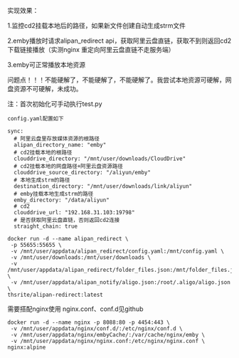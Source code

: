 实现效果：

1.监控cd2挂载本地后的路径，如果新文件创建自动生成strm文件

2.emby播放时请求alipan_redirect api，获取阿里云盘直链，获取不到则返回cd2下载链接播放（实测nginx 重定向阿里云盘直链不走服务端）

3.emby可正常播放本地资源

问题点！！！不能硬解了，不能硬解了，不能硬解了。我尝试本地资源可硬解，网盘资源不可硬解，未成功。

注：首次初始化可手动执行test.py

```
config.yaml配置如下

sync:
  # 阿里云盘里存放媒体资源的根路径
  alipan_directory_name: "emby"
  # cd2挂载本地的根路径
  clouddrive_directory: "/mnt/user/downloads/CloudDrive"
  # cd2挂载本地的网盘路径+阿里云盘资源路径
  clouddrive_source_directory: "/aliyun/emby"
  # 本地生成strm的路径
  destination_directory: "/mnt/user/downloads/link/aliyun"
  # emby挂载本地生成strm的路径
  emby_directory: "/data/aliyun"
  # cd2
  clouddrive_url: "192.168.31.103:19798"
  # 是否获取阿里云盘直链，否则返回cd2连接
  straight_chain: true
```

```
docker run -d --name alipan_redirect \
 -p 55655:55655 \
 -v /mnt/user/appdata/alipan_redirect/config.yaml:/mnt/config.yaml \
 -v /mnt/user/downloads:/mnt/user/downloads \
 -v /mnt/user/appdata/alipan_redirect/folder_files.json:/mnt/folder_files.json \
 -v /mnt/user/appdata/alipan_notify/aligo.json:/root/.aligo/aligo.json \
thsrite/alipan-redirect:latest
```
需要搭配nginx使用  nginx.conf、conf.d见github

```
docker run -d --name nginx -p 8088:80 -p 4454:443 \
 -v /mnt/user/appdata/nginx/conf.d/:/etc/nginx/conf.d \
 -v /mnt/user/appdata/nginx/embyCache/:/var/cache/nginx/emby \
 -v /mnt/user/appdata/nginx/nginx.conf:/etc/nginx/nginx.conf \
nginx:alpine
```

